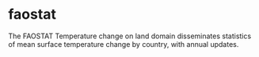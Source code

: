 # faostat
The FAOSTAT Temperature change on land domain disseminates statistics of mean surface temperature change by country, with annual updates. 
